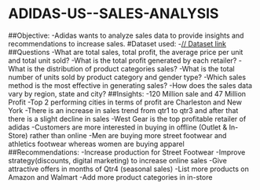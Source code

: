 # ADIDAS-US--SALES-ANALYSIS
##Objective:
-Adidas wants to analyze sales data to provide insights and recommendations to increase sales.
#Dataset used:
-<a href="https://github.com/SahasraKalwa/ADIDAS-US--SALES-ANALYSIS/blob/main/Adidas_Sales_PracticeSet-5_dataset.xlsx">// Dataset link </a>
##Questions
-What are total sales, total profit, the average price per unit and total unit sold?
-What is the total profit generated by each retailer?
-What is the distribution of product categories sales?
-What is the total number of units sold by product category and gender type?
-Which sales method is the most effective in generating sales?
-How does the sales data vary by region, state and city?
##Insights:
-120 Million sale and 47 Million Profit
-Top 2 performing cities in terms of profit are Charleston and New York
-There is an increase in sales trend from qtr1 to qtr3 and after that there is a slight decline in sales
-West Gear is the top profitable retailer of adidas
-Customers are more interested in buying in offline (Outlet & In-Store) rather than online
-Men are buying more street footwear and athletics footwear whereas women are buying apparel
##Recommendations:
-Increase production for Street Footwear
-Improve strategy(discounts, digital marketing) to increase online sales
-Give attractive offers in months of Qtr4 (seasonal sales)
-List more products on Amazon and Walmart
-Add more product categories in in-store
